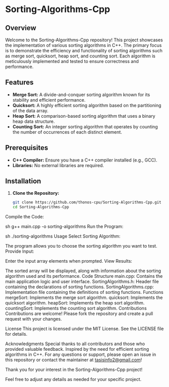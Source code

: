 # Sorting-Algorithms-Cpp

## Overview

Welcome to the Sorting-Algorithms-Cpp repository! This project showcases the implementation of various sorting algorithms in C++. The primary focus is to demonstrate the efficiency and functionality of sorting algorithms such as merge sort, quicksort, heap sort, and counting sort. Each algorithm is meticulously implemented and tested to ensure correctness and performance.

## Features

- **Merge Sort:** A divide-and-conquer sorting algorithm known for its stability and efficient performance.
- **Quicksort:** A highly efficient sorting algorithm based on the partitioning of the data array.
- **Heap Sort:** A comparison-based sorting algorithm that uses a binary heap data structure.
- **Counting Sort:** An integer sorting algorithm that operates by counting the number of occurrences of each distinct element.

## Prerequisites

- **C++ Compiler:** Ensure you have a C++ compiler installed (e.g., GCC).
- **Libraries:** No external libraries are required.

## Installation

1. **Clone the Repository:**
   ```sh
   git clone https://github.com/thonos-cpu/Sorting-Algorithms-Cpp.git
   cd Sorting-Algorithms-Cpp
Compile the Code:

sh
g++ main.cpp -o sorting-algorithms
Run the Program:

sh
./sorting-algorithms
Usage
Select Sorting Algorithm:

The program allows you to choose the sorting algorithm you want to test.
Provide Input:

Enter the input array elements when prompted.
View Results:

The sorted array will be displayed, along with information about the sorting algorithm used and its performance.
Code Structure
main.cpp: Contains the main application logic and user interface.
SortingAlgorithms.h: Header file containing the declarations of sorting functions.
SortingAlgorithms.cpp: Implementation file containing the definitions of sorting functions.
Functions
mergeSort: Implements the merge sort algorithm.
quicksort: Implements the quicksort algorithm.
heapSort: Implements the heap sort algorithm.
countingSort: Implements the counting sort algorithm.
Contributions
Contributions are welcome! Please fork the repository and create a pull request with your changes.

License
This project is licensed under the MIT License. See the LICENSE file for details.

Acknowledgments
Special thanks to all contributors and those who provided valuable feedback.
Inspired by the need for efficient sorting algorithms in C++.
For any questions or support, please open an issue in this repository or contact the maintainer at tasisinfo2@gmail.com!

Thank you for your interest in the Sorting-Algorithms-Cpp project!


Feel free to adjust any details as needed for your specific project.
